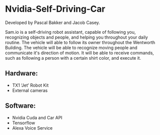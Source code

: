 # Nvidia-Self-Driving-Car
Developed by Pascal Bakker and Jacob Casey.

Sam.io is a self-driving robot assistant, capable of following you, recognizing objects and people, and helping you throughout your daily routine. The vehicle will able to follow its owner throughout the Wentworth Building. The vehicle will be able to recognize moving people and communicate it's direction of motion. It will be able to receive commands, such as following a person with a certain shirt color, and execute it. 

## Hardware: 
* TX1 ‘Jet’ Robot Kit
* External cameras

## Software:

* Nvidia Cuda and Car API
* Tensorflow
* Alexa Voice Service
